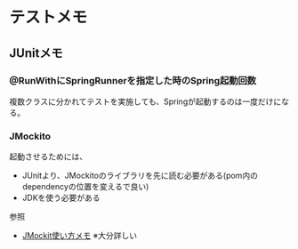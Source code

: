 # テストメモ

## JUnitメモ

### @RunWithにSpringRunnerを指定した時のSpring起動回数

複数クラスに分かれてテストを実施しても、Springが起動するのは一度だけになる。

### JMockito

起動させるためには、

* JUnitより、JMockitoのライブラリを先に読む必要がある(pom内のdependencyの位置を変えるで良い)
* JDKを使う必要がある

参照

* [JMockit使い方メモ](https://qiita.com/opengl-8080/items/a49d4dae9067413ccdd6) ※大分詳しい
